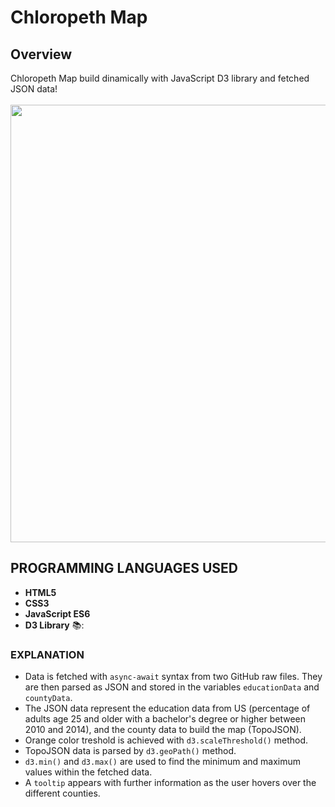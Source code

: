 # Chloropeth Map
## Overview
Chloropeth Map build dinamically with JavaScript D3 library and fetched JSON data!<br><br>
<img src="https://github.com/Maruku98/Chloropeth-Map/assets/133391272/200aadd4-c9e1-461f-9909-311ebf1810c3" width="700">


## PROGRAMMING LANGUAGES USED
- **HTML5**
- **CSS3**
- **JavaScript ES6**
- **D3 Library** 📚:

### EXPLANATION
- Data is fetched with `async-await` syntax from two GitHub raw files. They are then parsed as JSON and stored in the variables `educationData` and `countyData`.
- The JSON data represent the education data from US (percentage of adults age 25 and older with a bachelor's degree or higher between 2010 and 2014), and the county data to build the map (TopoJSON).
- Orange color treshold is achieved with `d3.scaleThreshold()` method.
- TopoJSON data is parsed by `d3.geoPath()` method.
- `d3.min()` and `d3.max()` are used to find the minimum and maximum values within the fetched data.
- A `tooltip` appears with further information as the user hovers over the different counties.
